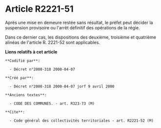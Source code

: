 # Article R2221-51

Après une mise en demeure restée sans résultat, le préfet peut décider la suspension provisoire ou l'arrêt définitif des
opérations de la régie.

Dans ce dernier cas, les dispositions des deuxième, troisième et quatrième alinéas de l'article R. 2221-52 sont applicables.

**Liens relatifs à cet article**

	**Codifié par**:

	  - Décret n°2000-318 2000-04-07

	**Créé par**:

	  - Décret n°2000-318 2000-04-07 jorf 9 avril 2000

	**Anciens textes**:

	  - CODE DES COMMUNES. - art. R323-73 (M)

	**Cite**:

	  - Code général des collectivités territoriales - art. R2221-52 (M)

